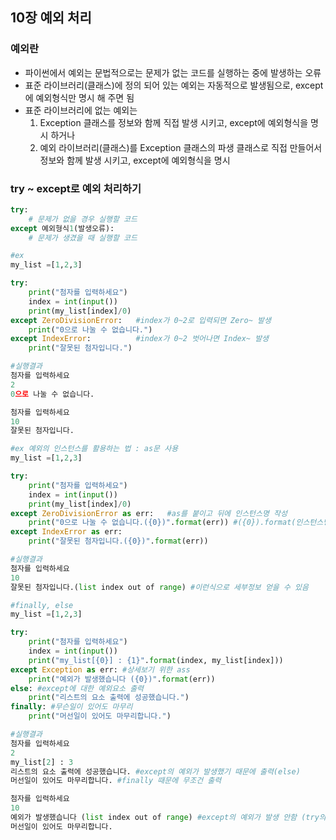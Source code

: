 ## 10장 예외 처리

### 예외란

- 파이썬에서 예외는 문법적으로는 문제가 없는 코드를 실행하는 중에 발생하는 오류
- 표준 라이브러리(클래스)에 정의 되어 있는 예외는 자동적으로 발생됨으로, except에 예외형식만 명시 해 주면 됨
- 표준 라이브러리에 없는 예외는
    1. Exception 클래스를 정보와 함께 직접 발생 시키고, except에 예외형식을 명시 하거나
    2. 예외 라이브러리(클래스)를 Exception 클래스의 파생 클래스로 직접 만들어서 정보와 함께 발생 시키고, except에 예외형식을 명시

### try ~ except로 예외 처리하기

```python
try:
	# 문제가 없을 경우 실행할 코드
except 예외형식1(발생오류):
	# 문제가 생겼을 때 실행할 코드

#ex
my_list =[1,2,3]

try:
    print("첨자를 입력하세요")
    index = int(input())
    print(my_list[index]/0)
except ZeroDivisionError:   #index가 0~2로 입력되면 Zero~ 발생
    print("0으로 나눌 수 없습니다.")
except IndexError:          #index가 0~2 벗어나면 Index~ 발생
    print("잘못된 첨자입니다.")

#실행결과
첨자를 입력하세요
2
0으로 나눌 수 없습니다.

첨자를 입력하세요
10
잘못된 첨자입니다.

#ex 예외의 인스턴스를 활용하는 법 : as문 사용
my_list =[1,2,3]

try:
    print("첨자를 입력하세요")
    index = int(input())
    print(my_list[index]/0)
except ZeroDivisionError as err:   #as를 붙이고 뒤에 인스턴스명 작성
    print("0으로 나눌 수 없습니다.({0})".format(err)) #({0}).format(인스턴스명)
except IndexError as err:          
    print("잘못된 첨자입니다.({0})".format(err))

#실행결과
첨자를 입력하세요
10
잘못된 첨자입니다.(list index out of range) #이런식으로 세부정보 얻을 수 있음

#finally, else
my_list =[1,2,3]

try:
    print("첨자를 입력하세요")
    index = int(input())
    print("my_list[{0}] : {1}".format(index, my_list[index]))
except Exception as err: #상세보기 위한 ass
    print("예외가 발생했습니다 ({0})".format(err))
else: #except에 대한 예외요소 출력
    print("리스트의 요소 출력에 성공했습니다.")
finally: #무슨일이 있어도 마무리
    print("머선일이 있어도 마무리합니다.")

#실행결과
첨자를 입력하세요
2
my_list[2] : 3
리스트의 요소 출력에 성공했습니다. #except의 예외가 발생했기 때문에 출력(else)
머선일이 있어도 마무리합니다. #finally 때문에 무조건 출력

첨자를 입력하세요
10
예외가 발생했습니다 (list index out of range) #except의 예외가 발생 안함 (try의 예외)
머선일이 있어도 마무리합니다.

```
